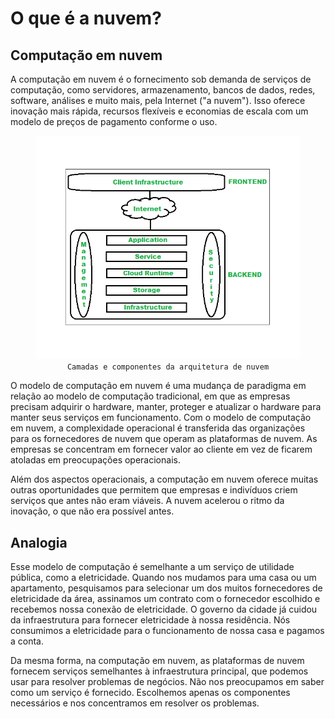 # O que é a nuvem?

## Computação em nuvem

A computação em nuvem é o fornecimento sob demanda de serviços de computação, como servidores, armazenamento, bancos de dados, redes, software, análises e muito mais, pela Internet ("a nuvem"). Isso oferece inovação mais rápida, recursos flexíveis e economias de escala com um modelo de preços de pagamento conforme o uso.

<figure align="center">
    <img src="./assets/cloud-architecture.png" alt="Camadas e componentes da arquitetura de nuvem">
    <figcaption>
      <code>Camadas e componentes da arquitetura de nuvem</code>
    </figcaption>
</figure>

O modelo de computação em nuvem é uma mudança de paradigma em relação ao modelo de computação tradicional, em que as empresas precisam adquirir o hardware, manter, proteger e atualizar o hardware para manter seus serviços em funcionamento. Com o modelo de computação em nuvem, a complexidade operacional é transferida das organizações para os fornecedores de nuvem que operam as plataformas de nuvem. As empresas se concentram em fornecer valor ao cliente em vez de ficarem atoladas em preocupações operacionais.

Além dos aspectos operacionais, a computação em nuvem oferece muitas outras oportunidades que permitem que empresas e indivíduos criem serviços que antes não eram viáveis. A nuvem acelerou o ritmo da inovação, o que não era possível antes.

## Analogia

Esse modelo de computação é semelhante a um serviço de utilidade pública, como a eletricidade. Quando nos mudamos para uma casa ou um apartamento, pesquisamos para selecionar um dos muitos fornecedores de eletricidade da área, assinamos um contrato com o fornecedor escolhido e recebemos nossa conexão de eletricidade. O governo da cidade já cuidou da infraestrutura para fornecer eletricidade à nossa residência. Nós consumimos a eletricidade para o funcionamento de nossa casa e pagamos a conta.

Da mesma forma, na computação em nuvem, as plataformas de nuvem fornecem serviços semelhantes à infraestrutura principal, que podemos usar para resolver problemas de negócios. Não nos preocupamos em saber como um serviço é fornecido. Escolhemos apenas os componentes necessários e nos concentramos em resolver os problemas.
